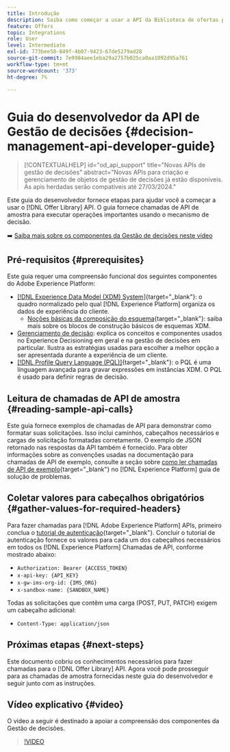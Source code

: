 ```yaml
---
title: Introdução
description: Saiba como começar a usar a API da Biblioteca de ofertas para executar operações importantes usando o mecanismo de decisão.
feature: Offers
topic: Integrations
role: User
level: Intermediate
exl-id: 773bee50-849f-4b07-9423-67de5279ad28
source-git-commit: 7e9984aee1eba29a2757b025ca0aa1092d95a761
workflow-type: tm+mt
source-wordcount: '373'
ht-degree: 7%

---
```


# Guia do desenvolvedor da API de Gestão de decisões {#decision-management-api-developer-guide}

>[!CONTEXTUALHELP]
>id="od_api_support"
>title="Novas APIs de gestão de decisões"
>abstract="Novas APIs para criação e gerenciamento de objetos de gestão de decisões já estão disponíveis. As apis herdadas serão compatíveis até 27/03/2024."

Este guia do desenvolvedor fornece etapas para ajudar você a começar a usar o [!DNL Offer Library] API. O guia fornece chamadas de API de amostra para executar operações importantes usando o mecanismo de decisão.

➡️ [Saiba mais sobre os componentes da Gestão de decisões neste vídeo](#video)

## Pré-requisitos {#prerequisites}

Este guia requer uma compreensão funcional dos seguintes componentes do Adobe Experience Platform:

* [[!DNL Experience Data Model (XDM) System]](https://experienceleague.adobe.com/docs/experience-platform/xdm/home.html?lang=pt-BR){target="_blank"}: o quadro normalizado pelo qual [!DNL Experience Platform] organiza os dados de experiência do cliente.
   * [Noções básicas da composição do esquema](https://experienceleague.adobe.com/docs/experience-platform/xdm/schema/composition.html?lang=pt-BR){target="_blank"}: saiba mais sobre os blocos de construção básicos de esquemas XDM.
* [Gerenciamento de decisão](../../../using/offers/get-started/starting-offer-decisioning.md): explica os conceitos e componentes usados no Experience Decisioning em geral e na gestão de decisões em particular. Ilustra as estratégias usadas para escolher a melhor opção a ser apresentada durante a experiência de um cliente.
* [[!DNL Profile Query Language (PQL)]](https://experienceleague.adobe.com/docs/experience-platform/segmentation/pql/overview.html){target="_blank"}: o PQL é uma linguagem avançada para gravar expressões em instâncias XDM. O PQL é usado para definir regras de decisão.

## Leitura de chamadas de API de amostra {#reading-sample-api-calls}

Este guia fornece exemplos de chamadas de API para demonstrar como formatar suas solicitações. Isso inclui caminhos, cabeçalhos necessários e cargas de solicitação formatadas corretamente. O exemplo de JSON retornado nas respostas da API também é fornecido. Para obter informações sobre as convenções usadas na documentação para chamadas de API de exemplo, consulte a seção sobre [como ler chamadas de API de exemplo](https://experienceleague.adobe.com/docs/experience-platform/landing/troubleshooting.html#how-do-i-format-an-api-request){target="_blank"} no [!DNL Experience Platform] guia de solução de problemas.

## Coletar valores para cabeçalhos obrigatórios {#gather-values-for-required-headers}

Para fazer chamadas para [!DNL Adobe Experience Platform] APIs, primeiro conclua o [tutorial de autenticação](https://experienceleague.adobe.com/docs/experience-platform/landing/platform-apis/api-authentication.html?lang=pt-BR){target="_blank"}. Concluir o tutorial de autenticação fornece os valores para cada um dos cabeçalhos necessários em todos os [!DNL Experience Platform] Chamadas de API, conforme mostrado abaixo:

* `Authorization: Bearer {ACCESS_TOKEN}`
* `x-api-key: {API_KEY}`
* `x-gw-ims-org-id: {IMS_ORG}`
* `x-sandbox-name: {SANDBOX_NAME}`

Todas as solicitações que contêm uma carga (POST, PUT, PATCH) exigem um cabeçalho adicional:

* `Content-Type: application/json`

## Próximas etapas {#next-steps}

Este documento cobriu os conhecimentos necessários para fazer chamadas para o [!DNL Offer Library] API. Agora você pode prosseguir para as chamadas de amostra fornecidas neste guia do desenvolvedor e seguir junto com as instruções.
<!--
>[!NOTE]
>
> The In-app messaging channel in Adobe Journey Optimizer uses decision management objects. If your organization uses the in-app messaging channel, then API list requests for objects will include objects created by the in-app messaging service and can be ignored for decision management use cases. Objects created for in-app messages will have `createdBy = “Mobile_Sheliak”`.
-->

## Vídeo explicativo {#video}

O vídeo a seguir é destinado a apoiar a compreensão dos componentes da Gestão de decisões.

>[!VIDEO](https://video.tv.adobe.com/v/329919?quality=12)

